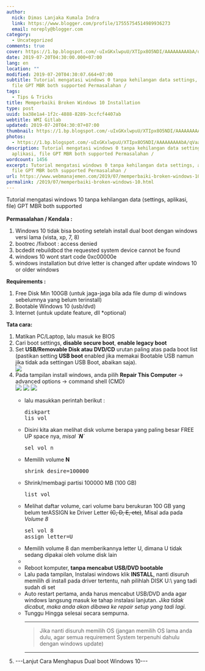 ```yaml
---
author:
  nick: Dimas Lanjaka Kumala Indra
  link: https://www.blogger.com/profile/17555754514989936273
  email: noreply@blogger.com
category:
  - Uncategorized
comments: true
cover: https://1.bp.blogspot.com/-uIxGKxlwpuU/XTIpx8O5NDI/AAAAAAAAAbA/qVaaGh3genIYBE0rl0PDNTnt6RznLulJQCLcBGAs/s1600/2513807.jpg
date: 2019-07-20T04:30:00.000+07:00
lang: en
location: ""
modified: 2019-07-20T04:30:07.664+07:00
subtitle: Tutorial mengatasi windows 0 tanpa kehilangan data settings, aplikasi,
  file GPT MBR both supported Permasalahan /
tags:
  - Tips & Tricks
title: Memperbaiki Broken Windows 10 Installation
type: post
uuid: ba38e1a4-1f2c-4888-8289-3ccfcf4407ab
webtitle: WMI Gitlab
updated: 2019-07-20T04:30:07+07:00
thumbnail: https://1.bp.blogspot.com/-uIxGKxlwpuU/XTIpx8O5NDI/AAAAAAAAAbA/qVaaGh3genIYBE0rl0PDNTnt6RznLulJQCLcBGAs/s1600/2513807.jpg
photos:
  - https://1.bp.blogspot.com/-uIxGKxlwpuU/XTIpx8O5NDI/AAAAAAAAAbA/qVaaGh3genIYBE0rl0PDNTnt6RznLulJQCLcBGAs/s1600/2513807.jpg
description: Tutorial mengatasi windows 0 tanpa kehilangan data settings,
  aplikasi, file GPT MBR both supported Permasalahan /
wordcount: 1456
excerpt: Tutorial mengatasi windows 0 tanpa kehilangan data settings, aplikasi,
  file GPT MBR both supported Permasalahan /
url: https://www.webmanajemen.com/2019/07/memperbaiki-broken-windows-10.html
permalink: /2019/07/memperbaiki-broken-windows-10.html
---
```


<div dir="ltr" trbidi="on">  <div>    Tutorial mengatasi windows 10 tanpa kehilangan data (settings, aplikasi, file) GPT MBR both supported   </div>  <div>    <br>  </div>  <b>Permasalahan / Kendala :</b>  <div>    <ol>      <li>Windows 10 tidak bisa booting setelah install dual boot dengan windows versi lama (vista, xp, 7, 8)</li>      <li>bootrec /fixboot : access denied</li>      <li>bcdedit rebuildbcd the requested system device cannot be found</li>      <li>windows 10 wont start code 0xc00000e</li>      <li>windows installation but drive letter is changed after update windows 10 or older windows</li>    </ol>    <div>      <b>Requirements :</b>    </div>  </div>  <div>    <ol>      <li>Free Disk Min 100GB (untuk jaga-jaga bila ada file dump di windows sebelumnya yang belum terinstall)</li>      <li>Bootable Windows 10 (usb/dvd)</li>      <li>Internet (untuk update feature, dll *optional)</li>    </ol>    <div>      <b>Tata cara:</b>    </div>  </div>  <div>    <ol>      <li>Matikan PC/Laptop, lalu masuk ke BIOS</li>      <li>Cari boot settings, <b>disable secure boot</b>, <b>enable legacy boot</b></li>      <li>Set <b>USB/Removable Disk atau DVD/CD</b>&nbsp;urutan paling atas pada boot list (pastikan setting <b>USB boot</b>&nbsp;enabled jika memakai Bootable USB namun jika tidak ada settingan USB Boot, abaikan saja).&nbsp;</li>      <div class="inline-img"><a href="https://1.bp.blogspot.com/-uIxGKxlwpuU/XTIpx8O5NDI/AAAAAAAAAbA/qVaaGh3genIYBE0rl0PDNTnt6RznLulJQCLcBGAs/s1600/2513807.jpg" imageanchor="1" rel="noopener noreferer nofollow"><img border="0" src="https://1.bp.blogspot.com/-uIxGKxlwpuU/XTIpx8O5NDI/AAAAAAAAAbA/qVaaGh3genIYBE0rl0PDNTnt6RznLulJQCLcBGAs/s1600/2513807.jpg" data-original-width="573" data-original-height="431" class="img"></a>      <li>Pada tampilan install windows, anda pilih <b>Repair This Computer</b>&nbsp;-&gt; advanced options -&gt; command shell (CMD)</li>      <a href="https://4.bp.blogspot.com/-u9vl66eZ9Xo/XTIqfNjziuI/AAAAAAAAAbI/4PoSYOvj354y2L3aPCkMw0Z7PcBIVGuQwCLcBGAs/s1600/repair-link.png" imageanchor="1" rel="noopener noreferer nofollow"><img class="img" border="0" src="https://4.bp.blogspot.com/-u9vl66eZ9Xo/XTIqfNjziuI/AAAAAAAAAbI/4PoSYOvj354y2L3aPCkMw0Z7PcBIVGuQwCLcBGAs/s1600/repair-link.png" data-original-width="1024" data-original-height="768"></a>      <a href="https://1.bp.blogspot.com/-ev36eYgiXnE/XTIsGfQIKxI/AAAAAAAAAbU/oGJzahVYyecyTNCwCJm0VZXDpjYsud0TACLcBGAs/s1600/aHR0cDovL3d3dy5sYXB0b3BtYWcuY29tL2ltYWdlcy93cC9wdXJjaC1hcGkvaW5jb250ZW50LzIwMTcvMDIvMTQ4NjE1MTEwNV80NzguNDE5NjU5NzM1MzU0MDMucG5n.png" imageanchor="1" rel="noopener noreferer nofollow"><img class="img" border="0" src="https://1.bp.blogspot.com/-ev36eYgiXnE/XTIsGfQIKxI/AAAAAAAAAbU/oGJzahVYyecyTNCwCJm0VZXDpjYsud0TACLcBGAs/s1600/aHR0cDovL3d3dy5sYXB0b3BtYWcuY29tL2ltYWdlcy93cC9wdXJjaC1hcGkvaW5jb250ZW50LzIwMTcvMDIvMTQ4NjE1MTEwNV80NzguNDE5NjU5NzM1MzU0MDMucG5n.png" data-original-width="478" data-original-height="403"></a>      <a href="https://2.bp.blogspot.com/-7xw1Ry_7fLE/XTItiRuAI5I/AAAAAAAAAbg/q5xnwwkrEloBB-Qvu6NuvUlQ0s0CKKwsgCLcBGAs/s1600/images.png" imageanchor="1" rel="noopener noreferer nofollow"><img border="0" src="https://2.bp.blogspot.com/-7xw1Ry_7fLE/XTItiRuAI5I/AAAAAAAAAbg/q5xnwwkrEloBB-Qvu6NuvUlQ0s0CKKwsgCLcBGAs/s1600/images.png" data-original-width="277" data-original-height="182"></a></div>      <ul>        <li>lalu masukkan perintah berikut :</li>        <pre>diskpart<br>lis vol</pre>        <li>Disini kita akan melihat disk volume berapa yang paling besar FREE UP space nya, <i>misal `<b>N</b>`</i></li>        <pre>sel vol n</pre>        <li>Memilih volume <b>N</b></li>        <pre>shrink desire=100000</pre>        <li>Shrink/membagi partisi 100000 MB (100 GB)</li>        <pre>list vol</pre>        <li>Melihat daftar volume, cari volume baru berukuran 100 GB yang belum terASSIGN ke Driver Letter <strike>(C, D, E, etc)</strike>, Misal ada pada <i>Volume <i>8</i></i></li>        <pre>sel vol 8<br>assign letter=U</pre>        <li>Memilih volume 8 dan memberikannya letter U, dimana U tidak sedang dipakai oleh volume disk lain</li><li></li><li>Reboot komputer, <b>tanpa mencabut USB/DVD bootable</b></li><li>Lalu pada tampilan, Instalasi windows klik <b>INSTALL</b>, nanti disuruh memilih di install pada driver tertentu, nah pilihlah DISK U:\ yang tadi sudah di set</li><li>Auto restart pertama, anda harus mencabut USB/DVD anda agar windows langsung masuk ke tahap instalasi lanjutan. <i>Jika tidak dicabut, maka anda akan dibawa ke repair setup yang tadi lagi.</i></li><li>Tunggu Hingga selesai secara sempurna.</li><hr><blockquote>Jika nanti disuruh memilih OS (jangan memilih OS lama anda dulu, agar semua requirement System terpenuhi dahulu dengan windows update)</blockquote><hr>      </ul>      <li>---Lanjut Cara Menghapus Dual boot Windows 10---</li>    </ol>  </div></div>